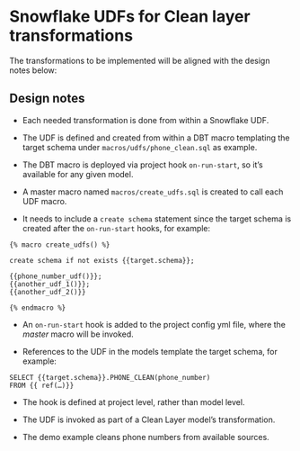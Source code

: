 # Snowflake UDFs for Clean layer transformations #

The transformations to be implemented will be aligned with the design notes below:

## Design notes ##

- Each needed transformation is done from within a Snowflake UDF.


- The UDF is defined and created from within a DBT macro templating the target schema under `macros/udfs/phone_clean.sql` as example.


- The DBT macro is deployed via project hook `on-run-start`, so it’s available for any given model.


- A master macro named `macros/create_udfs.sql` is created to call each UDF macro.


- It needs to include a `create schema` statement since the target schema is created after the `on-run-start` hooks, for example:
```
{% macro create_udfs() %}

create schema if not exists {{target.schema}};

{{phone_number_udf()}};
{{another_udf_1()}};
{{another_udf_2()}}

{% endmacro %}
```
- An `on-run-start` hook is added to the project config yml file, where the *master* macro will be invoked.


- References to the UDF in the models template the target schema, for example:

```
SELECT {{target.schema}}.PHONE_CLEAN(phone_number)
FROM {{ ref(…)}}
```

- The hook is defined at project level, rather than model level.

- The UDF is invoked as part of a Clean Layer model’s transformation.

- The demo example cleans phone numbers from available sources.
